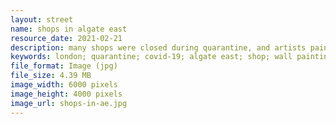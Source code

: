 ```yaml
---
layout: street
name: shops in algate east
resource_date: 2021-02-21
description: many shops were closed during quarantine, and artists painted their artworks on the wall which decorated the street
keywords: london; quarantine; covid-19; algate east; shop; wall painting; street; street view
file_format: Image (jpg)
file_size: 4.39 MB
image_width: 6000 pixels
image_height: 4000 pixels
image_url: shops-in-ae.jpg
---
```

